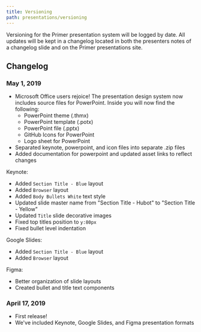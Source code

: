 ```yaml
---
title: Versioning
path: presentations/versioning
---
```


Versioning for the Primer presentation system will be logged by date. All updates will be kept in a changelog located in both the presenters notes of a changelog slide and on the Primer presentations site.

## Changelog
### May 1, 2019
- Microsoft Office users rejoice! The presentation design system now includes source files for PowerPoint. Inside you will now find the following:
  - PowerPoint theme (.thmx)
  - PowerPoint template (.potx)
  - PowerPoint file (.pptx)
  - GitHub Icons for PowerPoint
  - Logo sheet for PowerPoint
- Separated keynote, powerpoint, and icon files into separate .zip files
- Added documentation for powerpoint and updated asset links to reflect changes 

Keynote:
- Added `Section Title - Blue` layout
- Added `Browser` layout
- Added `Body Bullets White` text style
- Updated slide master name from "Section Title - Hubot" to "Section Title - Yellow"
- Updated `Title` slide decorative images
- Fixed top titles position to `y:80px`
- Fixed bullet level indentation

Google Slides:
- Added `Section Title - Blue` layout
- Added `Browser` layout

Figma:
- Better organization of slide layouts
- Created bullet and title text components

### April 17, 2019
- First release!
- We've included Keynote, Google Slides, and Figma presentation formats
